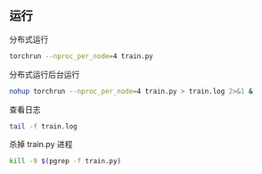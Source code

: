 ## 运行

分布式运行
```bash
torchrun --nproc_per_node=4 train.py
```

分布式运行后台运行
```bash
nohup torchrun --nproc_per_node=4 train.py > train.log 2>&1 &
```

查看日志
```bash
tail -f train.log
```

杀掉 train.py 进程
```bash
kill -9 $(pgrep -f train.py)
```

